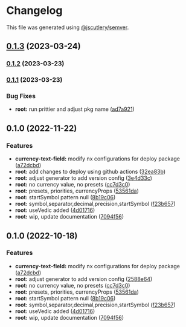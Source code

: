 # Changelog

This file was generated using [@jscutlery/semver](https://github.com/jscutlery/semver).

## [0.1.3](https://github.com/Novatics/novatics-ui/compare/currency-text-field-0.1.2...currency-text-field-0.1.3) (2023-03-24)

### [0.1.2](https://github.com/Novatics/novatics-ui/compare/currency-text-field-0.1.1...currency-text-field-0.1.2) (2023-03-23)

### [0.1.1](https://github.com/Novatics/novatics-ui/compare/currency-text-field-0.1.0...currency-text-field-0.1.1) (2023-03-23)


### Bug Fixes

* **root:** run prittier and adjust pkg name ([ad7a921](https://github.com/Novatics/novatics-ui/commit/ad7a9216557fe1a57aaadd3ab0378211e05371bf))

## 0.1.0 (2022-11-22)


### Features

* **currency-text-field:** modify nx configurations for deploy package ([a72dcbd](https://github.com/Novatics/novatics/commit/a72dcbd32d9dcfb9b9ad3168322cd302519eccc1))
* **root:** add changes to deploy using github actions ([32ea83b](https://github.com/Novatics/novatics/commit/32ea83b92cd5f28671dcb6a78d85896ed76d5d1e))
* **root:** adjust generator to add version config ([3e4d33c](https://github.com/Novatics/novatics/commit/3e4d33c02094754a2cf2389d77aa92ea5c1868a5))
* **root:** no currency value, no presets ([cc7d3c0](https://github.com/Novatics/novatics/commit/cc7d3c06cbb09d9b301f988ea0a576e4c2b8ff5a))
* **root:** presets, priorities, currencyProps ([53561da](https://github.com/Novatics/novatics/commit/53561da074174bab6f6e55f3f317503e3970c5ff))
* **root:** startSymbol pattern null ([8b19c06](https://github.com/Novatics/novatics/commit/8b19c0679e60e0852791d0a0585625585acf73e5))
* **root:** symbol,separator,decimal,precision,startSymbol ([f23b657](https://github.com/Novatics/novatics/commit/f23b657dbe2f46e676dde43d040ca77c2873d311))
* **root:** useVedic added ([4d01716](https://github.com/Novatics/novatics/commit/4d017165eab7e0ed0830bf029912ff08435d1250))
* **root:** wip, update documentation ([7094f56](https://github.com/Novatics/novatics/commit/7094f56af6499f51357224bb0e0a46d673d18140))

## 0.1.0 (2022-10-18)


### Features

* **currency-text-field:** modify nx configurations for deploy package ([a72dcbd](https://github.com/mgonc/novatics/commit/a72dcbd32d9dcfb9b9ad3168322cd302519eccc1))
* **root:** adjust generator to add version config ([2588e64](https://github.com/mgonc/novatics/commit/2588e64d92092d4b017994267c781addf14f9fbe))
* **root:** no currency value, no presets ([cc7d3c0](https://github.com/mgonc/novatics/commit/cc7d3c06cbb09d9b301f988ea0a576e4c2b8ff5a))
* **root:** presets, priorities, currencyProps ([53561da](https://github.com/mgonc/novatics/commit/53561da074174bab6f6e55f3f317503e3970c5ff))
* **root:** startSymbol pattern null ([8b19c06](https://github.com/mgonc/novatics/commit/8b19c0679e60e0852791d0a0585625585acf73e5))
* **root:** symbol,separator,decimal,precision,startSymbol ([f23b657](https://github.com/mgonc/novatics/commit/f23b657dbe2f46e676dde43d040ca77c2873d311))
* **root:** useVedic added ([4d01716](https://github.com/mgonc/novatics/commit/4d017165eab7e0ed0830bf029912ff08435d1250))
* **root:** wip, update documentation ([7094f56](https://github.com/mgonc/novatics/commit/7094f56af6499f51357224bb0e0a46d673d18140))
